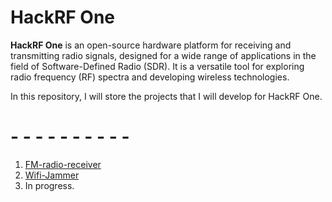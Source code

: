 # HackRF One

**HackRF One** is an open-source hardware platform for receiving and transmitting radio signals, designed for a wide range of applications in the field of Software-Defined Radio (SDR). It is a versatile tool for exploring radio frequency (RF) spectra and developing wireless technologies.

In this repository, I will store the projects that I will develop for HackRF One.

# - - - - - - - - - -

1. [FM-radio-receiver](FM-radio-receiver)
2. [Wifi-Jammer](WiFi-Jammer)
3. In progress.
